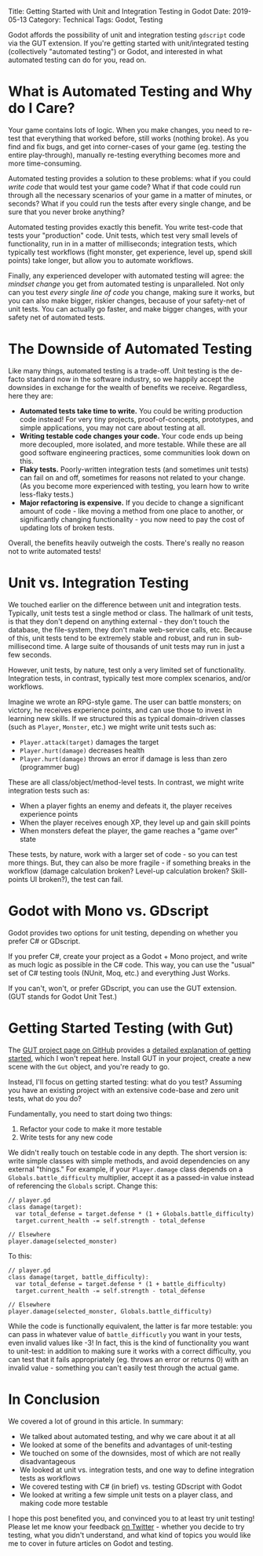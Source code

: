 Title: Getting Started with Unit and Integration Testing in Godot
Date: 2019-05-13
Category: Technical
Tags: Godot, Testing

Godot affords the possibility of unit and integration testing `gdscript` code via the GUT extension. If you're getting started with unit/integrated testing (collectively "automated testing") or Godot, and interested in what automated testing can do for you, read on.

# What is Automated Testing and Why do I Care?

Your game contains lots of logic. When you make changes, you need to re-test that everything that worked before, still works (nothing broke). As you find and fix bugs, and get into corner-cases of your game (eg. testing the entire play-through), manually re-testing everything becomes more and more time-consuming.

Automated testing provides a solution to these problems: what if you could *write code* that would test your game code? What if that code could run through all the necessary scenarios of your game in a matter of minutes, or seconds? What if you could run the tests after every single change, and be sure that you never broke anything?

Automated testing provides exactly this benefit. You write test-code that tests your "production" code. Unit tests, which test very small levels of functionality, run in in a matter of milliseconds; integration tests, which typically test workflows (fight monster, get experience, level up, spend skill points) take longer, but allow you to automate workflows.

Finally, any experienced developer with automated testing will agree: the *mindset change* you get from automated testing is unparalleled. Not only can you test *every single line of code* you change, making sure it works, but you can also make bigger, riskier changes, because of your safety-net of unit tests. You can actually go faster, and make bigger changes, with your safety net of automated tests.

# The Downside of Automated Testing

Like many things, automated testing is a trade-off. Unit testing is the de-facto standard now in the software industry, so we happily accept the downsides in exchange for the wealth of benefits we receive. Regardless, here they are:

- **Automated tests take time to write.** You could be writing production code instead! For very tiny projects, proof-of-concepts, prototypes, and simple applications, you may not care about testing at all.
- **Writing testable code changes your code.** Your code ends up being more decoupled, more isolated, and more testable. While these are all good software engineering practices, some communities look down on this.
- **Flaky tests.** Poorly-written integration tests (and sometimes unit tests) can fail on and off, sometimes for reasons not related to your change. (As you become more experienced with testing, you learn how to write less-flaky tests.)
- **Major refactoring is expensive.** If you decide to change a significant amount of code - like moving a method from one place to another, or significantly changing functionality - you now need to pay the cost of updating lots of broken tests.

Overall, the benefits heavily outweigh the costs. There's really no reason not to write automated tests!

# Unit vs. Integration Testing

We touched earlier on the difference between unit and integration tests. Typically, unit tests test a single method or class. The hallmark of unit tests, is that they don't depend on anything external - they don't touch the database, the file-system, they don't make web-service calls, etc. Because of this, unit tests tend to be extremely stable and robust, and run in sub-millisecond time. A large suite of thousands of unit tests may run in just a few seconds.

However, unit tests, by nature, test only a very limited set of functionality. Integration tests, in contrast, typically test more complex scenarios, and/or workflows.

Imagine we wrote an RPG-style game. The user can battle monsters; on victory, he receives experience points, and can use those to invest in learning new skills.  If we structured this as typical domain-driven classes (such as `Player`, `Monster`, etc.) we might write unit tests such as:

- `Player.attack(target)` damages the target
- `Player.hurt(damage)` decreases health
- `Player.hurt(damage)` throws an error if damage is less than zero (programmer bug)

These are all class/object/method-level tests. In contrast, we might write integration tests such as:

- When a player fights an enemy and defeats it, the player receives experience points
- When the player receives enough XP, they level up and gain skill points
- When monsters defeat the player, the game reaches a "game over" state

These tests, by nature, work with a larger set of code - so you can test more things. But, they can also be more fragile - if something breaks in the workflow (damage calculation broken? Level-up calculation broken? Skill-points UI broken?), the test can fail.

# Godot with  Mono vs. GDscript

Godot provides two options for unit testing, depending on whether you prefer C# or GDscript.

If you prefer C#, create your project as a Godot + Mono project, and write as much logic as possible in the C# code. This way, you can use the "usual" set of C# testing tools (NUnit, Moq, etc.) and everything Just Works.

If you can't, won't, or prefer GDscript, you can use the GUT extension. (GUT stands for Godot Unit Test.)

# Getting Started Testing (with Gut)

The [GUT project page on GitHub](https://github.com/bitwes/Gut) provides a [detailed explanation of getting started](https://github.com/bitwes/Gut/wiki/Install), which I won't repeat here. Install GUT in your project, create a new scene with the `Gut` object, and you're ready to go.

Instead, I'll focus on getting started testing: what do you test? Assuming you have an existing project with an extensive code-base and zero unit tests, what do you do?

Fundamentally, you need to start doing two things:

1) Refactor your code to make it more testable
2) Write tests for any new code

We didn't really touch on testable code in any depth. The short version is: write simple classes with simple methods, and avoid dependencies on any external "things." For example, if your `Player.damage` class depends on a `Globals.battle_difficulty` multiplier, accept it as a passed-in value instead of referencing the `Globals` script. Change this:

```
// player.gd
class damage(target):
  var total_defense = target.defense * (1 + Globals.battle_difficulty)
  target.current_health -= self.strength - total_defense

// Elsewhere
player.damage(selected_monster)
```

To this:

```
// player.gd
class damage(target, battle_difficulty):
  var total_defense = target.defense * (1 + battle_difficulty)
  target.current_health -= self.strength - total_defense

// Elsewhere
player.damage(selected_monster, Globals.battle_difficulty)
```

While the code is functionally equivalent, the latter is far more testable: you can pass in whatever value of `battle_difficutly` you want in your tests, even invalid values like -3! In fact, this is the kind of functionality you want to unit-test: in addition to making sure it works with a correct difficulty, you can test that it fails appropriately (eg. throws an error or returns 0) with an invalid value - something you can't easily test through the actual game.

# In Conclusion

We covered a lot of ground in this article.  In summary:

- We talked about automated testing, and why we care about it at all
- We looked at some of the benefits and advantages of unit-testing
- We touched on some of the downsides, most of which are not really disadvantageous
- We looked at unit vs. integration tests, and one way to define integration tests as workflows
- We covered testing with C# (in brief) vs. testing GDscript with Godot
- We looked at writing a few simple unit tests on a player class, and making code more testable

I hope this post benefited you, and convinced you to at least try unit testing! Please let me know your feedback [on Twitter](https://twitter.com/nightblade99) - whether you decide to try testing, what you didn't understand, and what kind of topics you would like me to cover in future articles on Godot and testing.